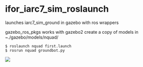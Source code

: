 # ifor_iarc7_sim_roslaunch
launches iarc7_sim_ground in gazebo with ros wrappers


gazebo_ros_pkgs works with gazebo2
create a copy of models in ~./gazebo/models/nquad/

```
$ roslaunch nquad first.launch
$ rosrun nquad groundbot.py
```

![](https://media.giphy.com/media/oornIZWK3v65W/giphy.gif)
